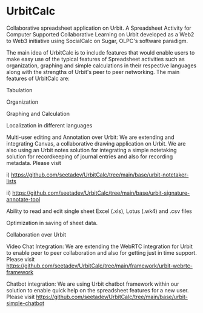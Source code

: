 # UrbitCalc
Collaborative spreadsheet application on Urbit. A Spreadsheet Activity for Computer Supported Collaborative Learning on Urbit developed as a Web2 to Web3 initiative using SocialCalc on Sugar, OLPC's software paradigm.

The main idea of UrbitCalc is to include features that would enable users to make easy use of the typical features of Spreadsheet activities such as organization, graphing and simple calculations in their respective languages along with the strengths of Urbit's peer to peer networking. The main features of UrbitCalc are:

Tabulation

Organization

Graphing and Calculation

Localization in different languages

Multi-user editing and Annotation over Urbit: We are extending and integrating Canvas, a collaborative drawing application on Urbit. We are also using an Urbit notes solution for integrating a simple notetaking solution for recordkeeping of journal entries and also for recording metadata. Please visit 

i) https://github.com/seetadev/UrbitCalc/tree/main/base/urbit-notetaker-lists

ii) https://github.com/seetadev/UrbitCalc/tree/main/base/urbit-signature-annotate-tool

Ability to read and edit single sheet Excel (.xls), Lotus (.wk4) and .csv files

Optimization in saving of sheet data. 

Collaboration over Urbit

Video Chat Integration: We are extending the WebRTC integration for Urbit to enable peer to peer collaboration and also for getting just in time support. Please visit https://github.com/seetadev/UrbitCalc/tree/main/framework/urbit-webrtc-framework

Chatbot integration: We are using Urbit chatbot framework within our solution to enable quick help on the spreadsheet features for a new user. Please visit https://github.com/seetadev/UrbitCalc/tree/main/base/urbit-simple-chatbot


 

